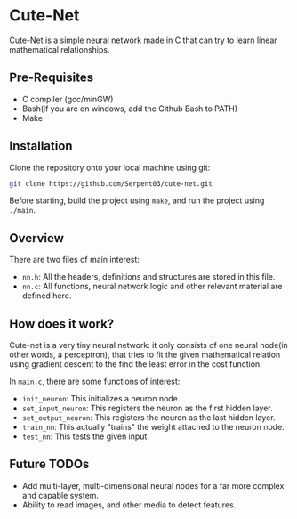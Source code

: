 
# Cute-Net
Cute-Net is a simple neural network made in C that can try to learn linear mathematical relationships.

## Pre-Requisites
- C compiler (gcc/minGW)
- Bash(if you are on windows, add the Github Bash to PATH)
- Make

## Installation

Clone the repository onto your local machine using git:

```bash
git clone https://github.com/Serpent03/cute-net.git
```

Before starting, build the project using `make`, and run the project using `./main`.

## Overview

There are two files of main interest:
- `nn.h`: All the headers, definitions and structures are stored in this file.
- `nn.c`: All functions, neural network logic and other relevant material are defined here.

## How does it work?

Cute-net is a very tiny neural network: it only consists of one neural node(in other words, a perceptron), that tries to fit the given mathematical relation using gradient descent to the find the least error in the cost function. 

In `main.c`, there are some functions of interest:
- `init_neuron`: This initializes a neuron node.
- `set_input_neuron`: This registers the neuron as the first hidden layer.
- `set_output_neuron`: This registers the neuron as the last hidden layer.
- `train_nn`: This actually "trains" the weight attached to the neuron node.
- `test_nn`: This tests the given input.   

## Future TODOs
- Add multi-layer, multi-dimensional neural nodes for a far more complex and capable system.
- Ability to read images, and other media to detect features.